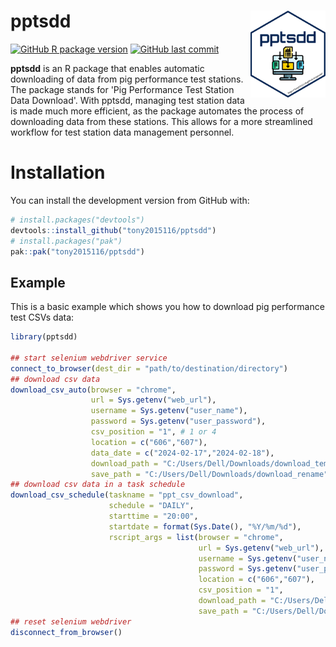 # pptsdd <a href='https://tony2015116.github.io/pptsdd/'><img src='man/figures/logo.svg'  width="120" align="right" />
<!--apple-touch-icon-120x120.png-->
<!-- <picture><source srcset="reference/figures/apple-touch-icon-120x120.png" media="(prefers-color-scheme: dark)"></picture> -->
<!-- badges: start -->
[![GitHub R package version](https://img.shields.io/github/r-package/v/tony2015116/pptsdd)](#)
[![GitHub last commit](https://img.shields.io/github/last-commit/tony2015116/pptsdd)](#)
<!-- badges: end -->

**pptsdd** is an R package that enables automatic downloading of data from pig performance test stations. The package stands for 'Pig Performance Test Station Data Download'. With pptsdd, managing test station data is made much more efficient, as the package automates the process of downloading data from these stations. This allows for a more streamlined workflow for test station data management personnel.

# Installation
You can install the development version from GitHub with:
``` r
# install.packages("devtools")
devtools::install_github("tony2015116/pptsdd")
# install.packages("pak")
pak::pak("tony2015116/pptsdd")
```

## Example

This is a basic example which shows you how to download pig performance test CSVs data:

``` r
library(pptsdd)

## start selenium webdriver service
connect_to_browser(dest_dir = "path/to/destination/directory")
## download csv data
download_csv_auto(browser = "chrome", 
                  url = Sys.getenv("web_url"),
                  username = Sys.getenv("user_name"),
                  password = Sys.getenv("user_password"),
                  csv_position = "1", # 1 or 4
                  location = c("606","607"), 
                  data_date = c("2024-02-17","2024-02-18"), 
                  download_path = "C:/Users/Dell/Downloads/download_temp",
                  save_path = "C:/Users/Dell/Downloads/download_rename")
## download csv data in a task schedule
download_csv_schedule(taskname = "ppt_csv_download",
                      schedule = "DAILY",
                      starttime = "20:00",
                      startdate = format(Sys.Date(), "%Y/%m/%d"),
                      rscript_args = list(browser = "chrome", 
                                          url = Sys.getenv("web_url"),
                                          username = Sys.getenv("user_name"),
                                          password = Sys.getenv("user_password"),
                                          location = c("606","607"),
                                          csv_position = "1",
                                          download_path = "C:/Users/Dell/Downloads/download_temp",
                                          save_path = "C:/Users/Dell/Downloads/download_rename"))
## reset selenium webdriver
disconnect_from_browser()
```
